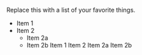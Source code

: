 Replace this with a list of your favorite things.
* Item 1
* Item 2
  * Item 2a
  * Item 2b
Item 1
Item 2
Item 2a
Item 2b
